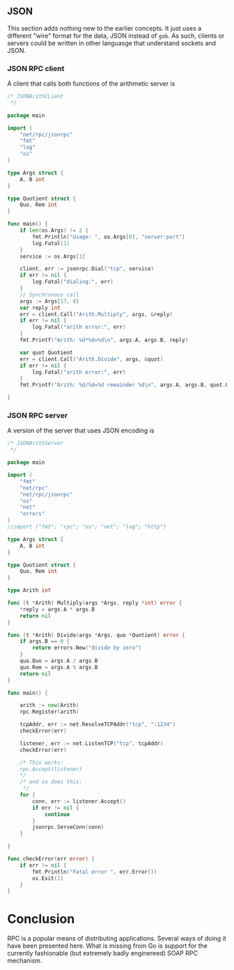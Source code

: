 ## JSON

This section adds nothing new to the earlier concepts. It just uses a different "wire" format for the data, JSON instead of `gob`. As such, clients or servers could be written in other languasge that understand sockets and JSON.

### JSON RPC client

A client that calls both functions of the arithmetic server is

```go
/* JSONArithCLient
 */

package main

import (
	"net/rpc/jsonrpc"
	"fmt"
	"log"
	"os"
)

type Args struct {
	A, B int
}

type Quotient struct {
	Quo, Rem int
}

func main() {
	if len(os.Args) != 2 {
		fmt.Println("Usage: ", os.Args[0], "server:port")
		log.Fatal(1)
	}
	service := os.Args[1]

	client, err := jsonrpc.Dial("tcp", service)
	if err != nil {
		log.Fatal("dialing:", err)
	}
	// Synchronous call
	args := Args{17, 8}
	var reply int
	err = client.Call("Arith.Multiply", args, &reply)
	if err != nil {
		log.Fatal("arith error:", err)
	}
	fmt.Printf("Arith: %d*%d=%d\n", args.A, args.B, reply)

	var quot Quotient
	err = client.Call("Arith.Divide", args, &quot)
	if err != nil {
		log.Fatal("arith error:", err)
	}
	fmt.Printf("Arith: %d/%d=%d remainder %d\n", args.A, args.B, quot.Quo, quot.Rem)

}
```

### JSON RPC server

A version of the server that uses JSON encoding is

```go
/* JSONArithServer
 */

package main

import (
	"fmt"
	"net/rpc"
	"net/rpc/jsonrpc"
	"os"
	"net"
	"errors"
)
//import ("fmt"; "rpc"; "os"; "net"; "log"; "http")

type Args struct {
	A, B int
}

type Quotient struct {
	Quo, Rem int
}

type Arith int

func (t *Arith) Multiply(args *Args, reply *int) error {
	*reply = args.A * args.B
	return nil
}

func (t *Arith) Divide(args *Args, quo *Quotient) error {
	if args.B == 0 {
		return errors.New("divide by zero")
	}
	quo.Quo = args.A / args.B
	quo.Rem = args.A % args.B
	return nil
}

func main() {

	arith := new(Arith)
	rpc.Register(arith)

	tcpAddr, err := net.ResolveTCPAddr("tcp", ":1234")
	checkError(err)

	listener, err := net.ListenTCP("tcp", tcpAddr)
	checkError(err)

	/* This works:
	rpc.Accept(listener)
	*/
	/* and so does this:
	 */
	for {
		conn, err := listener.Accept()
		if err != nil {
			continue
		}
		jsonrpc.ServeConn(conn)
	}

}

func checkError(err error) {
	if err != nil {
		fmt.Println("Fatal error ", err.Error())
		os.Exit(1)
	}
}
```

# Conclusion

RPC is a popular means of distributing applications. Several ways of doing it have been presented here. What is missing from Go is support for the currently fashionable (but extremely badly enginereed) SOAP RPC mechanism. 


